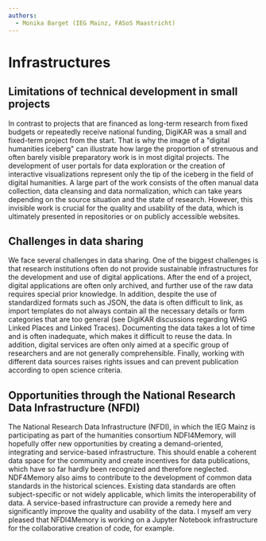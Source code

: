 ```yaml
---
authors:
  - Monika Barget (IEG Mainz, FASoS Maastricht)
---
```


# Infrastructures

## Limitations of technical development in small projects

In contrast to projects that are financed as long-term research from fixed budgets or repeatedly receive national funding, 
DigiKAR was a small and fixed-term project from the start. 
That is why the image of a "digital humanities iceberg" can illustrate how large the proportion of strenuous and often
barely visible preparatory work is in most digital projects. 
The development of user portals for data exploration or the creation of interactive visualizations represent only the tip 
of the iceberg in the field of digital humanities. A large part of the work consists of the often manual data collection, 
data cleansing and data normalization, which can take years depending on the source situation and the state of research. 
However, this invisible work is crucial for the quality and usability of the data, which is ultimately presented in 
repositories or on publicly accessible websites.

## Challenges in data sharing

We face several challenges in data sharing. One of the biggest challenges is that research institutions often do not 
provide sustainable infrastructures for the development and use of digital applications. After the end of a project, 
digital applications are often only archived, and further use of the raw data requires special prior knowledge. 
In addition, despite the use of standardized formats such as JSON, the data is often difficult to link, as import 
templates do not always contain all the necessary details or form categories that are too general 
(see DigiKAR discussions regarding WHG Linked Places and Linked Traces). Documenting the data takes a lot of time and is 
often inadequate, which makes it difficult to reuse the data. In addition, digital services are often only aimed at a 
specific group of researchers and are not generally comprehensible. Finally, working with different data sources raises 
rights issues and can prevent publication according to open science criteria.

## Opportunities through the National Research Data Infrastructure (NFDI)

The National Research Data Infrastructure (NFDI), in which the IEG Mainz is participating as part of the humanities consortium NDFI4Memory, will hopefully offer new opportunities by creating a demand-oriented, integrating and service-based infrastructure. This should enable a coherent data space for the community and create incentives for data publications, which have so far hardly been recognized and therefore neglected. NDF4Memory also aims to contribute to the development of common data standards in the historical sciences. Existing data standards are often subject-specific or not widely applicable, which limits the interoperability of data. A service-based infrastructure can provide a remedy here and significantly improve the quality and usability of the data. I myself am very pleased that NFDI4Memory is working on a Jupyter Notebook infrastructure for the collaborative creation of code, for example.
